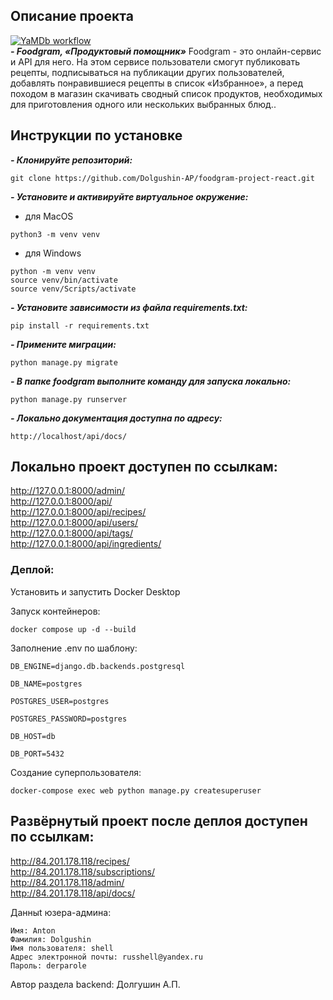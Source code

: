 ## Описание проекта
[![YaMDb workflow](https://github.com/Dolgushin-AP/foodgram-project-react/actions/workflows/main.yml/badge.svg)](https://github.com/Dolgushin-AP/foodgram-project-react/actions/workflows/main.yml) <br>
***- Foodgram, «Продуктовый помощник»***
Foodgram - это онлайн-сервис и API для него. На этом сервисе пользователи смогут публиковать рецепты, подписываться на публикации других пользователей, добавлять понравившиеся рецепты в список «Избранное», а перед походом в магазин скачивать сводный список продуктов, необходимых для приготовления одного или нескольких выбранных блюд..

## Инструкции по установке

***- Клонируйте репозиторий:***
```
git clone https://github.com/Dolgushin-AP/foodgram-project-react.git
```

***- Установите и активируйте виртуальное окружение:***
- для MacOS
```
python3 -m venv venv
```
- для Windows
```
python -m venv venv
source venv/bin/activate
source venv/Scripts/activate
```

***- Установите зависимости из файла requirements.txt:***
```
pip install -r requirements.txt
```

***- Примените миграции:***
```
python manage.py migrate
```

***- В папке foodgram выполните команду для запуска локально:***
```
python manage.py runserver
```
***- Локально документация доступна по адресу:***
```
http://localhost/api/docs/
```
## Локально проект доступен по ссылкам:

http://127.0.0.1:8000/admin/ <br>
http://127.0.0.1:8000/api/ <br>
http://127.0.0.1:8000/api/recipes/ <br>
http://127.0.0.1:8000/api/users/ <br>
http://127.0.0.1:8000/api/tags/ <br>
http://127.0.0.1:8000/api/ingredients/ <br>

### Деплой:
Установить и запустить Docker Desktop

Запуск контейнеров:
```
docker compose up -d --build
```

Заполнение .env по шаблону:
```
DB_ENGINE=django.db.backends.postgresql
```
```
DB_NAME=postgres
```
```
POSTGRES_USER=postgres
```
```
POSTGRES_PASSWORD=postgres
```
```
DB_HOST=db
```
```
DB_PORT=5432
```
Создание суперпользователя:
```
docker-compose exec web python manage.py createsuperuser
```

## Развёрнутый проект после деплоя доступен по ссылкам:

http://84.201.178.118/recipes/ <br>
http://84.201.178.118/subscriptions/ <br>
http://84.201.178.118/admin/ <br>
http://84.201.178.118/api/docs/ <br>

Данныt юзера-админа:
```
Имя: Anton
Фамилия: Dolgushin
Имя пользователя: shell
Адрес электронной почты: russhell@yandex.ru
Пароль: derparole
```

Автор раздела backend: Долгушин А.П.
